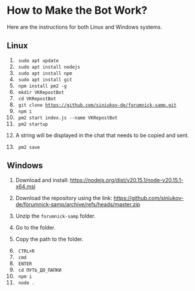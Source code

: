 <!DOCTYPE html> <html lang="en"> <head> <meta charset="UTF-8"> <meta http-equiv="X-UA-Compatible" content="IE=edge"> <meta name="viewport" content="width=device-width, initial-scale=1.0"> </head> <body> <h1>How to Make the Bot Work?</h1> <p>Here are the instructions for both Linux and Windows systems.</p> <h2>Linux</h2> <ol id="linux"> <li> <code> sudo apt update </code> </li> <li> <code> sudo apt install nodejs </code> </li> <li> <code> sudo apt install npm </code> </li> <li> <code> sudo apt install git </code> </li> <li> <code> npm install pm2 -g </code> </li> <li> <code> mkdir VKRepostBot </code> </li> <li> <code> cd VKRepostBot </code> </li> <li> <code> git clone <a href="https://github.com/siniukov-de/forumnick-samp.git">https://github.com/siniukov-de/forumnick-samp.git</a> </code> </li> <li> <code> npm i </code> </li> <li> <code> pm2 start index.js --name VKRepostBot </code> </li> <li> <code> pm2 startup </code> </li> <li> <p> A string will be displayed in the chat that needs to be copied and sent. </p> </li> <li> <code> pm2 save </code> </li> </ol> <h2>Windows</h2> <ol id="windows"> <li> <p> Download and install: <a href="https://nodejs.org/dist/v20.15.1/node-v20.15.1-x64.msi">https://nodejs.org/dist/v20.15.1/node-v20.15.1-x64.msi</a> </p> </li> <li> <p> Download the repository using the link: <a href="https://github.com/siniukov-de/forumnick-samp/archive/refs/heads/master.zip">https://github.com/siniukov-de/forumnick-samp/archive/refs/heads/master.zip</a> </p> </li> <li> <p> Unzip the <code>forumnick-samp</code> folder. </p> </li> <li> <p> Go to the folder. </p> </li> <li> <p> Copy the path to the folder. </p> </li> <li> <code> CTRL+R </code> </li> <li> <code> cmd </code> </li> <li> <code> ENTER </code> </li> <li> <code> cd ПУТЬ_ДО_ПАПКИ </code> </li> <li> <code> npm i </code> </li> <li> <code> node . </code> </li> </ol> </body> </html>

